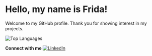 # Hello, my name is Frida!

Welcome to my GitHub profile.
Thank you for showing interest in my projects.

![Top Languages](https://github-readme-stats.vercel.app/api/top-langs/?username=fridavhaf&layout=compact&theme=dark)

**Connect with me** [![LinkedIn](https://img.shields.io/badge/LinkedIn-0077B5?style=for-the-badge&logo=linkedin&logoColor=white)](https://www.linkedin.com/in/fridavhaf/)
